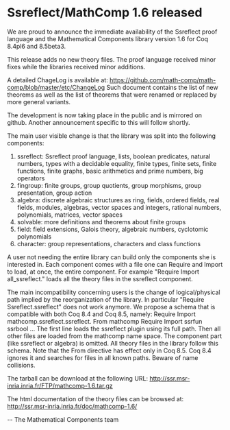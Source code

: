 # Ssreflect/MathComp 1.6 released

We are proud to announce the immediate availability of the
Ssreflect proof language and the Mathematical Components library
version 1.6 for Coq 8.4pl6 and 8.5beta3.

This release adds no new theory files.  The proof language 
received minor fixes while the libraries received minor additions.

A detailed ChageLog is available at:
  https://github.com/math-comp/math-comp/blob/master/etc/ChangeLog
Such document contains the list of new theorems as well as the list
of theorems that were renamed or replaced by more general variants.

The development is now taking place in the public and is mirrored
on github.  Another announcement specific to this will follow shortly.

The main user visible change is that the library was split into the following components:

  1. ssreflect: Ssreflect proof language, lists, boolean predicates, natural
     numbers, types with a decidable equality, finite types, finite sets, finite
     functions, finite graphs, basic arithmetics and prime numbers, big operators
  2. fingroup: finite groups, group quotients, group morphisms, group
     presentation, group action
  3. algebra: discrete algebraic structures as ring, fields, ordered fields,
     real fields, modules, algebras, vector spaces and integers, rational
     numbers, polynomials, matrices, vector spaces
  4. solvable: more definitions and theorems about finite groups
  5. field: field extensions, Galois theory, algebraic numbers, cyclotomic
     polynomials
  6. character: group representations, characters and class functions

A user not needing the entire library can build only the components she is
interested in.  Each component comes with a file one can Require and Import to
load, at once, the entire component.
For example "Require Import all_ssreflect." loads all the theory files in the
ssreflect component.

The main incompatibility concerning users is the change of logical/physical
path implied by the reorganization of the library.  In particular "Require
Ssreflect.ssreflect" does not work anymore.  We propose a schema that is
compatible with both Coq 8.4 and Coq 8.5, namely:
  Require Import mathcomp.ssreflect.ssreflect.
  From mathcomp Require Import ssrfun ssrbool ...
The first line loads the ssreflect plugin using its full path.
Then all other files are loaded from the mathcomp name space.
The component part (like ssreflect or algebra) is omitted.  All theory files in
the library follow this schema.
Note that the From directive has effect only in Coq 8.5.  Coq 8.4 ignores it
and searches for files in all known paths.  Beware of name collisions.

The tarball can be download at the following URL:
  http://ssr.msr-inria.inria.fr/FTP/mathcomp-1.6.tar.gz

The html documentation of the theory files can be browsed at:
  http://ssr.msr-inria.inria.fr/doc/mathcomp-1.6/

-- The Mathematical Components team

